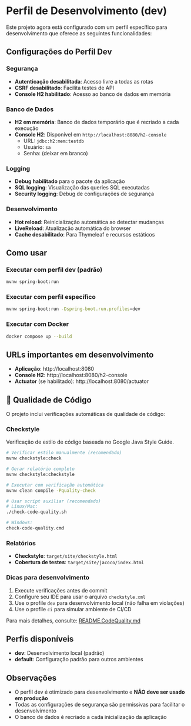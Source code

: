 # Perfil de Desenvolvimento (dev)

Este projeto agora está configurado com um perfil específico para desenvolvimento que oferece as seguintes funcionalidades:

## Configurações do Perfil Dev

### Segurança
- **Autenticação desabilitada**: Acesso livre a todas as rotas
- **CSRF desabilitado**: Facilita testes de API
- **Console H2 habilitado**: Acesso ao banco de dados em memória

### Banco de Dados
- **H2 em memória**: Banco de dados temporário que é recriado a cada execução
- **Console H2**: Disponível em `http://localhost:8080/h2-console`
  - URL: `jdbc:h2:mem:testdb`
  - Usuário: `sa`
  - Senha: (deixar em branco)

### Logging
- **Debug habilitado** para o pacote da aplicação
- **SQL logging**: Visualização das queries SQL executadas
- **Security logging**: Debug de configurações de segurança

### Desenvolvimento
- **Hot reload**: Reinicialização automática ao detectar mudanças
- **LiveReload**: Atualização automática do browser
- **Cache desabilitado**: Para Thymeleaf e recursos estáticos

## Como usar

### Executar com perfil dev (padrão)
```bash
mvnw spring-boot:run
```

### Executar com perfil específico
```bash
mvnw spring-boot:run -Dspring-boot.run.profiles=dev
```

### Executar com Docker
```bash
docker compose up --build
```

## URLs importantes em desenvolvimento

- **Aplicação**: http://localhost:8080
- **Console H2**: http://localhost:8080/h2-console
- **Actuator** (se habilitado): http://localhost:8080/actuator

## 🎨 Qualidade de Código

O projeto inclui verificações automáticas de qualidade de código:

### Checkstyle
Verificação de estilo de código baseada no Google Java Style Guide.

```bash
# Verificar estilo manualmente (recomendado)
mvnw checkstyle:check

# Gerar relatório completo
mvnw checkstyle:checkstyle

# Executar com verificação automática
mvnw clean compile -Pquality-check

# Usar script auxiliar (recomendado)
# Linux/Mac:
./check-code-quality.sh

# Windows:
check-code-quality.cmd
```

### Relatórios
- **Checkstyle**: `target/site/checkstyle.html`
- **Cobertura de testes**: `target/site/jacoco/index.html`

### Dicas para desenvolvimento
1. Execute verificações antes de commit
2. Configure seu IDE para usar o arquivo `checkstyle.xml`
3. Use o profile `dev` para desenvolvimento local (não falha em violações)
4. Use o profile `ci` para simular ambiente de CI/CD

Para mais detalhes, consulte: [README.CodeQuality.md](README.CodeQuality.md)

## Perfis disponíveis

- **dev**: Desenvolvimento local (padrão)
- **default**: Configuração padrão para outros ambientes

## Observações

- O perfil dev é otimizado para desenvolvimento e **NÃO deve ser usado em produção**
- Todas as configurações de segurança são permissivas para facilitar o desenvolvimento
- O banco de dados é recriado a cada inicialização da aplicação
